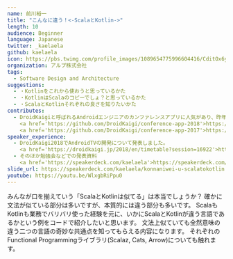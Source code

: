 ```yaml
---
name: 前川裕一
title: "こんなに違う！<-ScalaとKotlin->"
length: 10
audience: Beginner
language: Japanese
twitter: _kaelaela
github: kaelaela
icon: https://pbs.twimg.com/profile_images/1089654775996604416/CditOx6y_400x400.jpg
organization: アルプ株式会社
tags:
  - Software Design and Architecture
suggestions:
  - ・Kotlinをこれから使おうと思っているかた
  - ・KotlinはScalaのコピーでしょ？と思っているかた
  - ・ScalaとKotlinそれぞれの良さを知りたいかた
contributes:
  - DroidKaigiと呼ばれるAndroidエンジニアのカンファレンスアプリに人気があり、昨年まで少しずつ手伝っていました。2018年版ではKotlinでの開発がメインでした。
    <a href='https://github.com/DroidKaigi/conference-app-2018'>https://github.com/DroidKaigi/conference-app-2018</a>
    <a href='https://github.com/DroidKaigi/conference-app-2017'>https://github.com/DroidKaigi/conference-app-2017</a>
speaker_experience:
  - DroidKaigi2018でAndroidTVの開発について発表しました。
    <a href='https://droidkaigi.jp/2018/en/timetable?session=16922'>https://droidkaigi.jp/2018/en/timetable?session=16922</a>
  - そのほか勉強会などでの発表資料
    <a href='https://speakerdeck.com/kaelaela'>https://speakerdeck.com/kaelaela</a>
slide_url: https://speakerdeck.com/kaelaela/konnaniwei-u-scalatokotlin
youtube: https://youtu.be/WlxgbRiPpu0
---
```

みんなが口を揃えていう「ScalaとKotlinは似てる」は本当でしょうか？
確かに文法が似ている部分は多いですが、本質的には違う部分も多いです。
ScalaもKotlinも業務でバリバリ使った経験を元に、いかにScalaとKotlinが違う言語であるかという例をコードで紹介したいと思います。
文法上似ていても全然意味の違う二つの言語の奇妙な共通点を知ってもらえる内容になります。
それぞれのFunctional Programmingライブラリ(Scalaz, Cats, Arrow)についても触れます。
